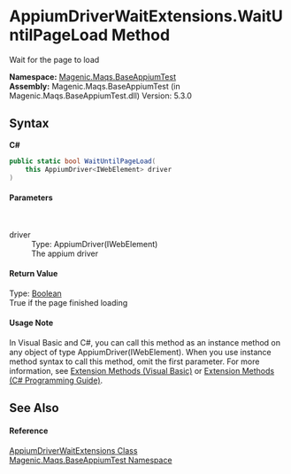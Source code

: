 # AppiumDriverWaitExtensions.WaitUntilPageLoad Method 
 

Wait for the page to load

**Namespace:**&nbsp;<a href="MAQS_5/Appium_AUTOGENERATED/Magenic-Maqs-BaseAppiumTest_Namespace">Magenic.Maqs.BaseAppiumTest</a><br />**Assembly:**&nbsp;Magenic.Maqs.BaseAppiumTest (in Magenic.Maqs.BaseAppiumTest.dll) Version: 5.3.0

## Syntax

**C#**<br />
``` C#
public static bool WaitUntilPageLoad(
	this AppiumDriver<IWebElement> driver
)
```


#### Parameters
&nbsp;<dl><dt>driver</dt><dd>Type: AppiumDriver(IWebElement)<br />The appium driver</dd></dl>

#### Return Value
Type: <a href="http://msdn2.microsoft.com/en-us/library/a28wyd50" target="_blank">Boolean</a><br />True if the page finished loading

#### Usage Note
In Visual Basic and C#, you can call this method as an instance method on any object of type AppiumDriver(IWebElement). When you use instance method syntax to call this method, omit the first parameter. For more information, see <a href="http://msdn.microsoft.com/en-us/library/bb384936.aspx">Extension Methods (Visual Basic)</a> or <a href="http://msdn.microsoft.com/en-us/library/bb383977.aspx">Extension Methods (C# Programming Guide)</a>.

## See Also


#### Reference
<a href="MAQS_5/Appium_AUTOGENERATED/AppiumDriverWaitExtensions_Class">AppiumDriverWaitExtensions Class</a><br /><a href="MAQS_5/Appium_AUTOGENERATED/Magenic-Maqs-BaseAppiumTest_Namespace">Magenic.Maqs.BaseAppiumTest Namespace</a><br />